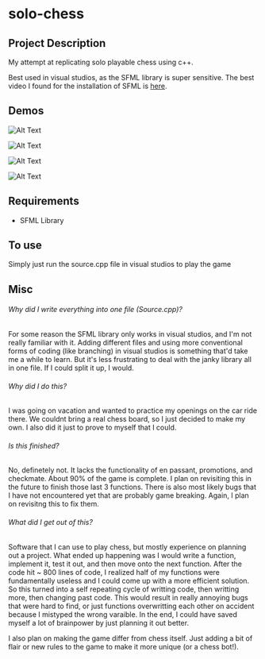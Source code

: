 # solo-chess

## Project Description
My attempt at replicating solo playable chess using c++.

Best used in visual studios, as the SFML library is super sensitive.
The best video I found for the installation of SFML is [here](https://www.youtube.com/watch?v=neIoDQ71yb0).

## Demos

![Alt Text](Chess/demo1.gif)

![Alt Text](Chess/demo2.gif)

![Alt Text](Chess/demo3.gif)

![Alt Text](Chess/demo4.gif)

## Requirements

- SFML Library

## To use

Simply just run the source.cpp file in visual studios to play the game

## Misc
###### Why did I write everything into one file (Source.cpp)? 

For some reason the SFML library only works in visual studios, and I'm not really familiar with it. Adding different files and using more conventional forms of coding (like branching) in visual studios is something that'd take me a while to learn. But it's less frustrating to deal with the janky library all in one file. If I could split it up, I would.

###### Why did I do this? 

I was going on vacation and wanted to practice my openings on the car ride there. We couldnt bring a real chess board, so I just decided to make my own. I also did it just to prove to myself that I could.

###### Is this finished? 

No, definetely not. It lacks the functionality of en passant, promotions, and checkmate. About 90% of the game is complete. I plan on revisiting this in the future to finish those last 3 functions. There is also most likely bugs that I have not encountered yet that are probably game breaking. Again, I plan on revisitng this to fix them.

###### What did I get out of this? 

Software that I can use to play chess, but mostly experience on planning out a project. What ended up happening was I would write a function, implement it, test it out, and then move onto the next function. After the code hit ~ 800 lines of code, I realized half of my functions were fundamentally useless and I could come up with a more efficient solution. So this turned into a self repeating cycle of writting code, then writting more, then changing past code. This would result in really annoying bugs that were hard to find, or just functions overwritting each other on accident because I mistyped the wrong varaible. In the end, I could have saved myself a lot of brainpower by just planning it out better.

I also plan on making the game differ from chess itself. Just adding a bit of flair or new rules to the game to make it more unique (or a chess bot!).
